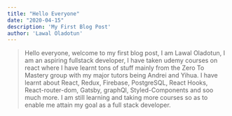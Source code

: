 ```yaml
---
title: "Hello Everyone"
date: "2020-04-15"
description: 'My First Blog Post'
author: 'Lawal Oladotun'
---
```



> Hello everyone, welcome to my first blog post, I am Lawal Oladotun, I am
> an aspiring fullstack developer, I have taken udemy courses on react where I have learnt tons of
> stuff mainly from the Zero To Mastery group with my major tutors being Andrei and Yihua.
> I have learnt about React, Redux, Firebase, PostgreSQL, React Hooks, React-router-dom, Gatsby,
> graphQl, Styled-Components and soo much more. I am still learning and taking more courses so as to enable
> me attain my goal as a full stack developer.
